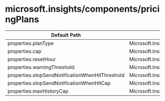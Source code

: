 # microsoft.insights/components/pricingPlans

| Default Path | Alias |
|---|---|
| properties.planType | Microsoft.Insights/components/pricingPlans/current.planType |
| properties.cap | Microsoft.Insights/components/pricingPlans/current.cap |
| properties.resetHour | Microsoft.Insights/components/pricingPlans/current.resetHour |
| properties.warningThreshold | Microsoft.Insights/components/pricingPlans/current.warningThreshold |
| properties.stopSendNotificationWhenHitThreshold | Microsoft.Insights/components/pricingPlans/current.stopSendNotificationWhenHitThreshold |
| properties.stopSendNotificationWhenHitCap | Microsoft.Insights/components/pricingPlans/current.stopSendNotificationWhenHitCap |
| properties.maxHistoryCap | Microsoft.Insights/components/pricingPlans/current.maxHistoryCap |

